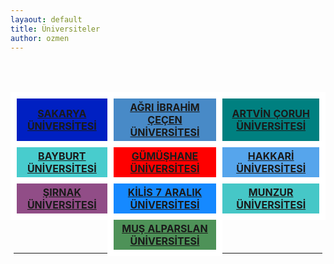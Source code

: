 ```yaml
---
layaout: default
title: Üniversiteler
author: ozmen
---
```

<table class="unv">
  <br><br>
  <tr>
    <th style="background-color: #0020C2; border: 10px solid #FFFFFF"><a href="https://uzep.sakarya.edu.tr">SAKARYA ÜNİVERSİTESİ</a></th>
    <th style="background-color: #488AC7; border: 10px solid #FFFFFF"><a href="https://uzep.agri.edu.tr">AĞRI İBRAHİM ÇEÇEN ÜNİVERSİTESİ</a></th>
    <th style="background-color: #008080; border: 10px solid #FFFFFF"><a href="https://uzep.artvin.edu.tr">ARTVİN ÇORUH ÜNİVERSİTESİ</a></th>
    
  </tr>

  <tr>
    <th style="background-color: #48CCCD; border: 10px solid #FFFFFF"><a href="https://uzep.bayburt.edu.tr">BAYBURT ÜNİVERSİTESİ</a></th>
    <th style="background-color: #FF0000; border: 10px solid #FFFFFF"><a href="https://uzep.gumushane.edu.tr">GÜMÜŞHANE ÜNİVERSİTESİ</a></th>
    <th style="background-color: #56A5EC; border: 10px solid #FFFFFF"><a href="https://uzep.hakkari.edu.tr">HAKKARİ ÜNİVERSİTESİ</a></th>
  </tr>
  
  <tr>
    <th style="background-color: #914D87; border: 10px solid #FFFFFF"><a href="https://uzep.sirnak.edu.tr">ŞIRNAK ÜNİVERSİTESİ</a></th>
    <th style="background-color: #1589FF; border: 10px solid #FFFFFF"><a href="https://uzep.kilis.edu.tr">KİLİS 7 ARALIK ÜNİVERSİTESİ</a></th>
    <th style="background-color: #46C7C7; border: 10px solid #FFFFFF"><a href="https://uzep.munzur.edu.tr">MUNZUR ÜNİVERSİTESİ</a></th>
  </tr>
  
  <tr>
    <th></th>
    <th style="background-color: #4E9258; border: 10px solid #FFFFFF"><a href="https://uzep.alparslan.edu.tr">MUŞ ALPARSLAN ÜNİVERSİTESİ</a></th>
    <th></th>
  </tr>

</table>

<!--th style="background-color: #3B9C9C; border: 10px solid #FFFFFF"><a href="https://uzep.batman.edu.tr">BATMAN ÜNİVERSİTESİ</a></th -->
<!--th style="background-color: #EDDA74; border: 10px solid #FFFFFF"><a href="https://uzep.bingol.edu.tr">BİNGÖL ÜNİVERSİTESİ</a></th -->
<!--th style="background-color: #43C6DB; border: 10px solid #FFFFFF"><a href="https://uzep.beu.edu.tr">BİTLİS EREN ÜNİVERSİTESİ</a></th -->
<!-- th style="background-color: #ED9C55; border: 10px solid #FFFFFF"><a href="https://uzep.igdir.edu.tr">IĞDIR ÜNİVERSİTESİ</a></th -->
<!--th style="background-color: #ADD8E6; border: 10px solid #FFFFFF"><a href="https://uzep.siirt.edu.tr">SİİRT ÜNİVERSİTESİ</a></th -->
<!-- th style="background-color: #800080; border: 10px solid #FFFFFF"><a href="https://uzep.osmaniye.edu.tr">OSMANİYE KORKUT ATA ÜNİVERSİTESİ</a></th -->
